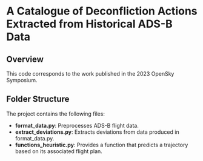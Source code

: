 # A Catalogue of Deconfliction Actions Extracted from Historical ADS-B Data

## Overview

This code corresponds to the work published in the 2023 OpenSky Symposium.

## Folder Structure

The project contains the following files:

- **format_data.py**: Preprocesses ADS-B flight data.
- **extract_deviations.py**: Extracts deviations from data produced in format_data.py.
- **functions_heuristic.py**: Provides a function that predicts a trajectory based on its associated flight plan.
